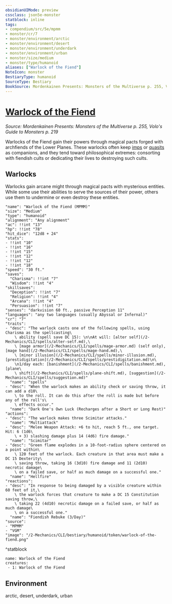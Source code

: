 ```yaml
---
obsidianUIMode: preview
cssclass: json5e-monster
statblock: inline
tags:
- compendium/src/5e/mpmm
- monster/cr/7
- monster/environment/arctic
- monster/environment/desert
- monster/environment/underdark
- monster/environment/urban
- monster/size/medium
- monster/type/humanoid
aliases: ["Warlock of the Fiend"]
NoteIcon: monster
BestiaryType: humanoid
SourceType: Bestiary
BookSource: Mordenkainen Presents: Monsters of the Multiverse p. 255, Volo's Guide to Monsters p. 219
---
```

# [Warlock of the Fiend](2-Mechanics/CLI/bestiary/humanoid/warlock-of-the-fiend-mpmm.md)
*Source: Mordenkainen Presents: Monsters of the Multiverse p. 255, Volo's Guide to Monsters p. 219*  

Warlocks of the Fiend gain their powers through magical pacts forged with archfiends of the Lower Planes. These warlocks often keep [imps](/2-Mechanics/CLI/bestiary/fiend/imp.md) or [quasits](/2-Mechanics/CLI/bestiary/fiend/quasit.md) as companions, and they tend toward philosophical extremes: consorting with fiendish cults or dedicating their lives to destroying such cults.

## Warlocks

Warlocks gain arcane might through magical pacts with mysterious entities. While some use their abilities to serve the sources of their power, others use them to undermine or even destroy these entities.

```statblock
"name": "Warlock of the Fiend (MPMM)"
"size": "Medium"
"type": "humanoid"
"alignment": "Any alignment"
"ac": !!int "13"
"hp": !!int "78"
"hit_dice": "12d8 + 24"
"stats":
- !!int "10"
- !!int "16"
- !!int "15"
- !!int "12"
- !!int "12"
- !!int "18"
"speed": "30 ft."
"saves":
  "Charisma": !!int "7"
  "Wisdom": !!int "4"
"skillsaves":
  "Deception": !!int "7"
  "Religion": !!int "4"
  "Arcana": !!int "4"
  "Persuasion": !!int "7"
"senses": "darkvision 60 ft., passive Perception 11"
"languages": "any two languages (usually Abyssal or Infernal)"
"cr": "7"
"traits":
- "desc": "The warlock casts one of the following spells, using Charisma as the spellcasting\
    \ ability (spell save DC 15): \n\nAt will: [alter self](/2-Mechanics/CLI/spells/alter-self.md),\
    \ [mage armor](/2-Mechanics/CLI/spells/mage-armor.md) (self only), [mage hand](/2-Mechanics/CLI/spells/mage-hand.md),\
    \ [minor illusion](/2-Mechanics/CLI/spells/minor-illusion.md), [prestidigitation](/2-Mechanics/CLI/spells/prestidigitation.md)\n\
    \n1/day each: [banishment](/2-Mechanics/CLI/spells/banishment.md), [plane\
    \ shift](/2-Mechanics/CLI/spells/plane-shift.md), [suggestion](/2-Mechanics/CLI/spells/suggestion.md)"
  "name": "spells"
- "desc": "When the warlock makes an ability check or saving throw, it can add a d10\
    \ to the roll. It can do this after the roll is made but before any of the roll's\
    \ effects occur."
  "name": "Dark One's Own Luck (Recharges after a Short or Long Rest)"
"actions":
- "desc": "The warlock makes three Scimitar attacks."
  "name": "Multiattack"
- "desc": "Melee Weapon Attack: +6 to hit, reach 5 ft., one target. Hit: 6 (1d6\
    \ + 3) slashing damage plus 14 (4d6) fire damage."
  "name": "Scimitar"
- "desc": "Green flame explodes in a 10-foot-radius sphere centered on a point within\
    \ 120 feet of the warlock. Each creature in that area must make a DC 15 Dexterity\
    \ saving throw, taking 16 (3d10) fire damage and 11 (2d10) necrotic damage\
    \ on a failed save, or half as much damage on a successful one."
  "name": "Hellfire"
"reactions":
- "desc": "In response to being damaged by a visible creature within 60 feet of it,\
    \ the warlock forces that creature to make a DC 15 Constitution saving throw,\
    \ taking 22 (4d10) necrotic damage on a failed save, or half as much damage\
    \ on a successful one."
  "name": "Fiendish Rebuke (3/Day)"
"source":
- "MPMM"
- "VGM"
"image": "/2-Mechanics/CLI/bestiary/humanoid/token/warlock-of-the-fiend.png"
```
^statblock

```encounter-table
name: Warlock of the Fiend
creatures:
 - 1: Warlock of the Fiend
```

## Environment

arctic, desert, underdark, urban